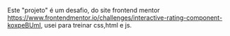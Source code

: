 Este "projeto" é um desafio, do site frontend mentor https://www.frontendmentor.io/challenges/interactive-rating-component-koxpeBUmI, usei para treinar css,html e js.
